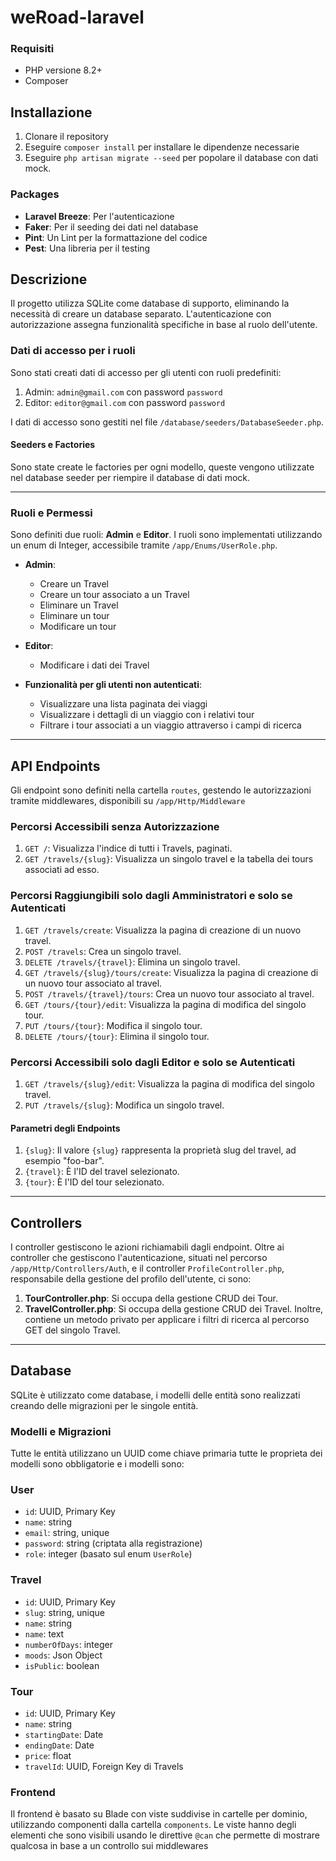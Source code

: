 # weRoad-laravel

### Requisiti
- PHP versione 8.2+
- Composer
## Installazione
1. Clonare il repository
2. Eseguire `composer install` per installare le dipendenze necessarie
3. Eseguire `php artisan migrate --seed` per popolare il database con dati mock.
### Packages
- **Laravel Breeze**: Per l'autenticazione
- **Faker**: Per il seeding dei dati nel database
- **Pint**: Un Lint per la formattazione del codice
- **Pest**: Una libreria per il testing
## Descrizione
Il progetto utilizza SQLite come database di supporto, eliminando la necessità di creare un database separato. L'autenticazione con autorizzazione assegna funzionalità specifiche in base al ruolo dell'utente.
### Dati di accesso per i ruoli

Sono stati creati dati di accesso per gli utenti con ruoli predefiniti:

1. Admin: `admin@gmail.com` con password `password`
2. Editor: `editor@gmail.com` con password `password`

I dati di accesso sono gestiti nel file `/database/seeders/DatabaseSeeder.php`.
#### Seeders e Factories
Sono state create le factories per ogni modello, queste vengono utilizzate nel database seeder per riempire il database di dati mock. 
*** 
### Ruoli e Permessi
Sono definiti due ruoli: **Admin** e **Editor**. I ruoli sono implementati utilizzando un enum di Integer, accessibile tramite `/app/Enums/UserRole.php`.

- **Admin**:
    - Creare un Travel
    - Creare un tour associato a un Travel
    - Eliminare un Travel
    - Eliminare un tour
    - Modificare un tour

- **Editor**:
	- Modificare i dati dei Travel

- **Funzionalità per gli utenti non autenticati**:
	- Visualizzare una lista paginata dei viaggi
	- Visualizzare i dettagli di un viaggio con i relativi tour
	- Filtrare i tour associati a un viaggio attraverso i campi di ricerca
***
## API Endpoints

Gli endpoint sono definiti nella cartella `routes`, gestendo le autorizzazioni tramite middlewares, disponibili su `/app/Http/Middleware`
### Percorsi Accessibili senza Autorizzazione

1. `GET /`: Visualizza l'indice di tutti i Travels, paginati.
2. `GET /travels/{slug}`: Visualizza un singolo travel e la tabella dei tours associati ad esso.

### Percorsi Raggiungibili solo dagli Amministratori e solo se Autenticati

1. `GET /travels/create`: Visualizza la pagina di creazione di un nuovo travel.
2. `POST /travels`: Crea un singolo travel.
3. `DELETE /travels/{travel}`: Elimina un singolo travel.
4. `GET /travels/{slug}/tours/create`: Visualizza la pagina di creazione di un nuovo tour associato al travel.
5. `POST /travels/{travel}/tours`: Crea un nuovo tour associato al travel.
6. `GET /tours/{tour}/edit`: Visualizza la pagina di modifica del singolo tour.
7. `PUT /tours/{tour}`: Modifica il singolo tour.
8. `DELETE /tours/{tour}`: Elimina il singolo tour.

### Percorsi Accessibili solo dagli Editor e solo se Autenticati

1. `GET /travels/{slug}/edit`: Visualizza la pagina di modifica del singolo travel.
2. `PUT /travels/{slug}`: Modifica un singolo travel.

#### Parametri degli Endpoints

1. `{slug}`: Il valore `{slug}` rappresenta la proprietà slug del travel, ad esempio "foo-bar".
2. `{travel}`: È l'ID del travel selezionato.
3. `{tour}`: È l'ID del tour selezionato.
***
## Controllers

I controller gestiscono le azioni richiamabili dagli endpoint. Oltre ai controller che gestiscono l'autenticazione, situati nel percorso `/app/Http/Controllers/Auth`, e il controller `ProfileController.php`, responsabile della gestione del profilo dell'utente, ci sono:

1. **TourController.php**: Si occupa della gestione CRUD dei Tour.
2. **TravelController.php**: Si occupa della gestione CRUD dei Travel. Inoltre, contiene un metodo privato per applicare i filtri di ricerca al percorso GET del singolo Travel.
***
## Database
SQLite è utilizzato come database, i modelli delle entità sono realizzati creando delle migrazioni per le singole entità.
### Modelli e Migrazioni
Tutte le entità utilizzano un UUID come chiave primaria
tutte le proprieta dei modelli sono obbligatorie e i modelli sono:
### User
- `id`: UUID, Primary Key
- `name`: string
- `email`: string, unique
- `password`: string (criptata alla registrazione)
- `role`: integer (basato sul enum `UserRole`)
### Travel
- `id`: UUID, Primary Key
- `slug`: string, unique
- `name`: string
- `name`: text
- `numberOfDays`: integer
- `moods`: Json Object
- `isPublic`: boolean
### Tour
- `id`: UUID, Primary Key
- `name`: string
- `startingDate`: Date
- `endingDate`: Date
- `price`: float
- `travelId`: UUID, Foreign Key di Travels

### Frontend
Il frontend è basato su Blade con viste suddivise in cartelle per dominio, utilizzando componenti dalla cartella `components`. Le viste hanno degli elementi che sono visibili usando le direttive `@can` che permette di mostrare qualcosa in base a un controllo sui middlewares
